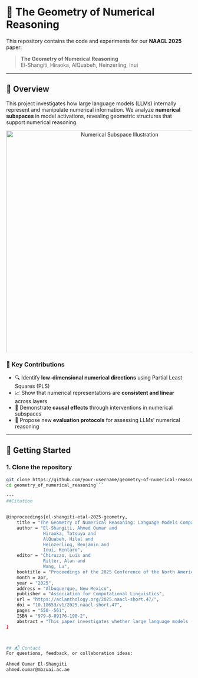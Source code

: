 # 🔢 The Geometry of Numerical Reasoning

This repository contains the code and experiments for our **NAACL 2025** paper:

> **The Geometry of Numerical Reasoning**  
> El-Shangiti, Hiraoka, AlQuabeh, Heinzerling, Inui

---

## 🧠 Overview

This project investigates how large language models (LLMs) internally represent and manipulate numerical information. We analyze **numerical subspaces** in model activations, revealing geometric structures that support numerical reasoning.

<p align="center">
  <img src="assets/numerical-subspace.png" alt="Numerical Subspace Illustration" width="600"/>
</p>

### 🔬 Key Contributions
- 🔍 Identify **low-dimensional numerical directions** using Partial Least Squares (PLS)
- 📈 Show that numerical representations are **consistent and linear** across layers
- 🔁 Demonstrate **causal effects** through interventions in numerical subspaces
- 🧪 Propose new **evaluation protocols** for assessing LLMs' numerical reasoning

---

## 🚀 Getting Started

### 1. Clone the repository

```bash
git clone https://github.com/your-username/geometry-of-numerical-reasoning.git
cd geometry_of_numerical_reasoning```

---
##Citation


@inproceedings{el-shangiti-etal-2025-geometry,
    title = "The Geometry of Numerical Reasoning: Language Models Compare Numeric Properties in Linear Subspaces",
    author = "El-Shangiti, Ahmed Oumar and
              Hiraoka, Tatsuya and
              AlQuabeh, Hilal and
              Heinzerling, Benjamin and
              Inui, Kentaro",
    editor = "Chiruzzo, Luis and
              Ritter, Alan and
              Wang, Lu",
    booktitle = "Proceedings of the 2025 Conference of the North American Chapter of the Association for Computational Linguistics: Human Language Technologies (Volume 2: Short Papers)",
    month = apr,
    year = "2025",
    address = "Albuquerque, New Mexico",
    publisher = "Association for Computational Linguistics",
    url = "https://aclanthology.org/2025.naacl-short.47/",
    doi = "10.18653/v1/2025.naacl-short.47",
    pages = "550--561",
    ISBN = "979-8-89176-190-2",
    abstract = "This paper investigates whether large language models (LLMs) utilize numerical attributes encoded in a low-dimensional subspace of the embedding space when answering questions involving numeric comparisons, e.g., Was Cristiano born before Messi? We first identified, using partial least squares regression, these subspaces, which effectively encode the numerical attributes associated with the entities in comparison prompts. Further, we demonstrate causality, by intervening in these subspaces to manipulate hidden states, thereby altering the LLM's comparison outcomes. Experiments conducted on three different LLMs showed that our results hold across different numerical attributes, indicating that LLMs utilize the linearly encoded information for numerical reasoning."
}



## 📬 Contact
For questions, feedback, or collaboration ideas:

Ahmed Oumar El-Shangiti
ahmed.oumar@mbzuai.ac.ae
